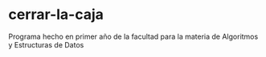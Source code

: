 # cerrar-la-caja
Programa hecho en primer año de la facultad para la materia de Algoritmos y Estructuras de Datos
